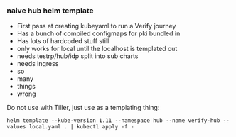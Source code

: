 ### naive hub helm template

* First pass at creating kubeyaml to run a Verify journey
* Has a bunch of compiled configmaps for pki bundled in
* Has lots of hardcoded stuff still
* only works for local until the localhost is templated out
* needs testrp/hub/idp split into sub charts
* needs ingress
* so
* many
* things
* wrong

Do not use with Tiller, just use as a templating thing:

```
helm template --kube-version 1.11 --namespace hub --name verify-hub --values local.yaml . | kubectl apply -f -
```
